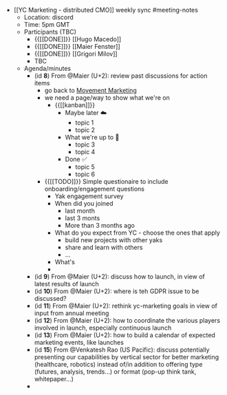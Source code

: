 - [[YC Marketing - distributed CMO]] weekly sync #meeting-notes
    - Location: discord 
    - Time: 5pm GMT 
    - Participants (TBC)
        - {{[[DONE]]}} [[Hugo Macedo]] 
        - {{[[DONE]]}} [[Maier Fenster]]
        - {{[[DONE]]}} [[Grigori Milov]]
        - TBC
    - Agenda/minutes
        - (id **8**) From @Maier (U+2):
review past discussions for action items
            - go back to [Movement Marketing](https://www.strawberryfrog.com/movement-marketing-4-strategies-for-sparking-a-brand-movement/)
            - we need a page/way to show what we're on
                - {{[[kanban]]}}
                    - Maybe later ☁️
                        - topic 1
                        - topic 2
                    - What we're up to 🎯
                        - topic 3
                        - topic 4
                    - Done ✅
                        - topic 5
                        - topic 6
            - {{[[TODO]]}} Simple questionaire to include onboarding/engagement questions
                - Yak engagement survey 
                - When did you joined
                    - last month
                    - last 3 monts
                    - More than 3 months ago
                - What do you expect from YC - choose the ones that apply
                    - build new projects with other yaks
                    - share and learn with others
                    - ...
                - What's 
                - 
        - (id **9**) From @Maier (U+2):
discuss how to launch, in view of latest results of launch
        - (id **10**) From @Maier (U+2):
where is teh GDPR issue to be discussed?
        - (id **11**) From @Maier (U+2):
rethink yc-marketing goals in view of input from annual meeting
        - (id **12**) From @Maier (U+2):
how to coordinate the various players involved in launch, especially continuous launch
        - (id **13**) From @Maier (U+2):
how to build a calendar of expected marketing events, like launches
        - (id **15**) From @Venkatesh Rao (US Pacific):
discuss potentially presenting our capabilities by vertical sector for better marketing (healthcare, robotics) instead of/in addition to offering type (futures, analysis, trends...) or format (pop-up think tank, whitepaper...)
        - 
